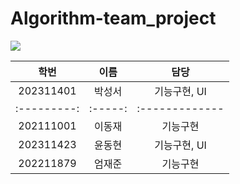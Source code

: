 # Algorithm-team_project

<img src="https://capsule-render.vercel.app/api?type=rounded&color=auto&height=250&section=header&text=Square%20Logic&fontSize=90" />

**학번**|**이름**|**담당**|
:---------:|:-----:|:-------------:
202311401|박성서|기능구현, UI
:---------:|:-----:|:-------------
202111001|이동재|기능구현
202311423|윤동현|기능구현, UI
202211879|엄재준|기능구현

